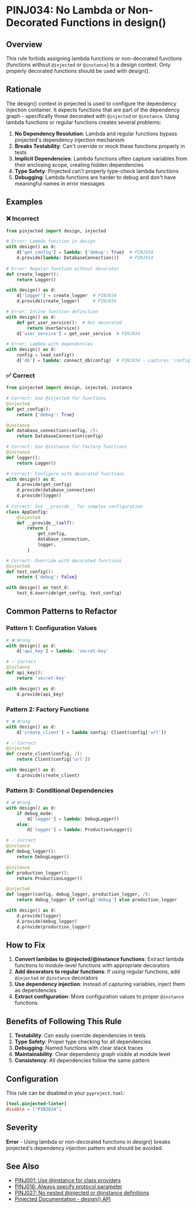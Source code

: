 # PINJ034: No Lambda or Non-Decorated Functions in design()

## Overview

This rule forbids assigning lambda functions or non-decorated functions (functions without `@injected` or `@instance`) to a design context. Only properly decorated functions should be used with design().

## Rationale

The design() context in pinjected is used to configure the dependency injection container. It expects functions that are part of the dependency graph - specifically those decorated with `@injected` or `@instance`. Using lambda functions or regular functions creates several problems:

1. **No Dependency Resolution**: Lambda and regular functions bypass pinjected's dependency injection mechanism
2. **Breaks Testability**: Can't override or mock these functions properly in tests
3. **Implicit Dependencies**: Lambda functions often capture variables from their enclosing scope, creating hidden dependencies
4. **Type Safety**: Pinjected can't properly type-check lambda functions
5. **Debugging**: Lambda functions are harder to debug and don't have meaningful names in error messages

## Examples

### ❌ Incorrect

```python
from pinjected import design, injected

# Error: Lambda function in design
with design() as d:
    d['get_config'] = lambda: {'debug': True}  # PINJ034
    d.provide(lambda: DatabaseConnection())    # PINJ034
    
# Error: Regular function without decorator
def create_logger():
    return Logger()

with design() as d:
    d['logger'] = create_logger  # PINJ034
    d.provide(create_logger)     # PINJ034

# Error: Inline function definition
with design() as d:
    def get_user_service():  # Not decorated
        return UserService()
    d['user_service'] = get_user_service  # PINJ034

# Error: Lambda with dependencies
with design() as d:
    config = load_config()
    d['db'] = lambda: connect_db(config)  # PINJ034 - captures 'config'
```

### ✅ Correct

```python
from pinjected import design, injected, instance

# Correct: Use @injected for functions
@injected
def get_config():
    return {'debug': True}

@instance
def database_connection(config, /):
    return DatabaseConnection(config)

# Correct: Use @instance for factory functions
@instance
def logger():
    return Logger()

# Correct: Configure with decorated functions
with design() as d:
    d.provide(get_config)
    d.provide(database_connection)
    d.provide(logger)
    
# Correct: Use __provide__ for complex configuration
class AppConfig:
    @injected
    def __provide__(self):
        return {
            get_config,
            database_connection,
            logger,
        }

# Correct: Override with decorated functions
@injected
def test_config():
    return {'debug': False}

with design() as test_d:
    test_d.override(get_config, test_config)
```

## Common Patterns to Refactor

### Pattern 1: Configuration Values
```python
# ❌ Wrong
with design() as d:
    d['api_key'] = lambda: 'secret-key'

# ✅ Correct
@instance
def api_key():
    return 'secret-key'

with design() as d:
    d.provide(api_key)
```

### Pattern 2: Factory Functions
```python
# ❌ Wrong
with design() as d:
    d['create_client'] = lambda config: Client(config['url'])

# ✅ Correct
@injected
def create_client(config, /):
    return Client(config['url'])

with design() as d:
    d.provide(create_client)
```

### Pattern 3: Conditional Dependencies
```python
# ❌ Wrong
with design() as d:
    if debug_mode:
        d['logger'] = lambda: DebugLogger()
    else:
        d['logger'] = lambda: ProductionLogger()

# ✅ Correct
@instance
def debug_logger():
    return DebugLogger()

@instance  
def production_logger():
    return ProductionLogger()

@injected
def logger(config, debug_logger, production_logger, /):
    return debug_logger if config['debug'] else production_logger

with design() as d:
    d.provide(logger)
    d.provide(debug_logger)
    d.provide(production_logger)
```

## How to Fix

1. **Convert lambdas to @injected/@instance functions**: Extract lambda functions to module-level functions with appropriate decorators
2. **Add decorators to regular functions**: If using regular functions, add `@injected` or `@instance` decorators
3. **Use dependency injection**: Instead of capturing variables, inject them as dependencies
4. **Extract configuration**: Move configuration values to proper `@instance` functions

## Benefits of Following This Rule

1. **Testability**: Can easily override dependencies in tests
2. **Type Safety**: Proper type checking for all dependencies  
3. **Debugging**: Named functions with clear stack traces
4. **Maintainability**: Clear dependency graph visible at module level
5. **Consistency**: All dependencies follow the same pattern

## Configuration

This rule can be disabled in your `pyproject.toml`:

```toml
[tool.pinjected-linter]
disable = ["PINJ034"]
```

## Severity

**Error** - Using lambda or non-decorated functions in design() breaks pinjected's dependency injection pattern and should be avoided.

## See Also

- [PINJ001: Use @instance for class providers](./pinj001_prefer_instance_for_class_providers.md)
- [PINJ016: Always specify protocol parameter](./pinj016_always_specify_protocol.md) 
- [PINJ027: No nested @injected or @instance definitions](./pinj027_no_nested_injected.md)
- [Pinjected Documentation - design() API](https://pinjected.readthedocs.io/en/latest/api/design/)